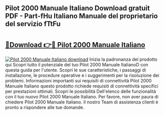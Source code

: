 ## Pilot 2000 Manuale Italiano Download gratuit PDF - Part-fHu Italiano Manuale del proprietario del servizio fTtFu

# <h2><a href="http://dfdky73.blite.top/?on=Pilot+2000+Manuale+Italiano">🔗Download 👉🔴 Pilot 2000 Manuale Italiano</a></h2>

[![Pilot 2000 Manuale Italiano download](https://i.imgur.com/lujVjoI.png)](http://dfdky73.blite.top/?on=Pilot+2000+Manuale+Italiano)
Inizia la padronanza del prodotto qui Scopri tutto il potenziale del tuo Pilot 2000 Manuale ItalianoD con questa guida per l'utente. Scopri le sue caratteristiche, i passaggi di installazione, le procedure operative e i suggerimenti per la risoluzione dei problemi. Informazioni importanti sui requisiti di connettività Pilot 2000 Manuale Italiano questo prodotto richiede requisiti di connettività specifici per prestazioni ottimali. Scopri le possibilità Dell'elenco delle funzionalità con il tuo nuovo Pilot 2000 Manuale Italiano. Per favore, non aver paura di chiedere Pilot 2000 Manuale Italiano. Il nostro Team di assistenza clienti è pronto a rispondere alle tue domande.
